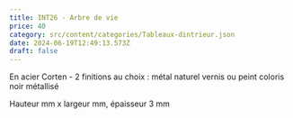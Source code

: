 ```yaml
---
title: INT26 - Arbre de vie
price: 40
category: src/content/categories/Tableaux-dintrieur.json
date: 2024-06-19T12:49:13.573Z
draft: false
---
```


En acier Corten - 2 finitions au choix : métal naturel vernis ou peint coloris noir métallisé

Hauteur    mm x largeur   mm, épaisseur 3 mm 
